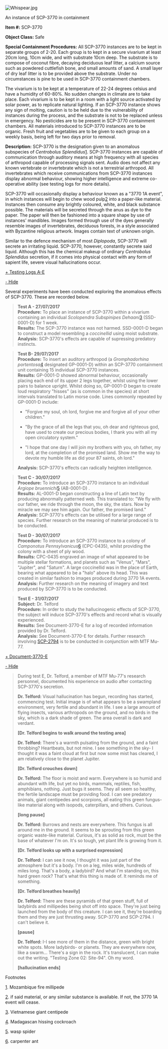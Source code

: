 ![Whispear.jpg](http://scp-wiki.wdfiles.com/local--files/scp-3770/Whispear.jpg)

An instance of SCP-3770 in containment

**Item #:** SCP-3770

**Object Class:** Safe

**Special Containment Procedures:** All SCP-3770 instances are to be kept in separate groups of 2-20. Each group is to kept in a secure vivarium at least 20cm long, 10cm wide, and with substrate 10cm deep. The substrate is to compose of coconut fibre, decaying deciduous leaf litter, a calcium source such as powdered cuttlefish bone, and small amounts of sand. A small layer of dry leaf litter is to be provided above the substrate. Under no circumstances is pine to be used in SCP-3770 containment chambers.

The vivarium is to be kept at a temperature of 22-24 degrees celsius and have a humidity of 60-80%. No sudden changes in climate are to take place. Each vivarium is to be kept in a room with a light source activated by solar power, as to replicate natural lighting. If an SCP-3770 instance shows any sign of molting, caution is to be held due to the vulnerability of instances during the process, and the substrate is not to be replaced unless in emergency. No pesticides are to be present in SCP-3770 containment chambers. All materials introduced to SCP-3770 instances are to be organic. Fresh fruit and vegetables are to be given to each group on a weekly basis, being left for two days prior to removal.

**Description:** SCP-3770 is the designation given to an anomalous subspecies of _Centrobolus Splendidus_[1](javascript:;). SCP-3770 instances are capable of communication through auditory means at high frequency with all species of arthropod capable of processing signals sent. Audio does not affect any known vertebrate or invertebrate which is not a terrestrial arthropod. All invertebrates which receive communications from SCP-3770 instances display abnormal behaviour, showing higher intelligence and extreme co-operative ability (see testing logs for more details).

SCP-3770 will occasionally display a behaviour known as a "3770 1A event", in which instances will begin to chew wood pulp[2](javascript:;) into a paper-like material. Instances then consume any brightly coloured, white, and black substance possible. The materials will be secreted through the anus as dye to the paper. The paper will then be fashioned into a square shape by use of instances' mandibles. Images formed through use of the dyes generally resemble images of invertebrates, deciduous forests, in a style associated with Byzantine religious artwork. Images contain text of unknown origin.

Similar to the defence mechanism of most _Diplopoda_, SCP-3770 will secrete an irritating liquid. SCP-3770, however, constantly secrete said liquid. Although this has the chemical makeup of ordinary _Centrobolus Splendidus_ secretion, if it comes into physical contact with any form of sapient life, severe visual hallucinations occur.

[+ Testing Logs A-E](javascript:;)

[\- Hide](javascript:;)

Several experiments have been conducted exploring the anomalous effects of SCP-3770. These are recorded below.

> **Test A - 27/07/2017**  
> **Procedure:** To place an instance of SCP-3770 within a vivarium containing an individual _Scolopendra Subspinipes Dehaani_[3](javascript:;) (SSD-0001-D) for 1 week.  
> **Results:** The SCP-3770 instance was not harmed. SSD-0001-D began to construct a model resembling a _coccinellid_ using moist substrate.  
> **Analysis:** SCP-3770's effects are capable of supressing predatory instincts.

> **Test B- 29/07/2017**  
> **Procedure:** To insert an auditory arthropod (a _Gromphadorhina portentosa_[4](javascript:;) designated GP-0001-D) within an SCP-3770 containment unit containing 15 individual SCP-3770 instances.  
> **Results:** GP-0001-D showed abnormal behaviour, occasionally placing each end of its upper 2 legs together, whilst using the lower pairs to balance upright. Whilst doing so, GP-0001-D began to create loud respiratory "hisses" (as is common in the species) at short intervals translated to Latin morse code. Lines commonly repeated by GP-0001-D include:
> 
> *   "Forgive my soul, oh lord, forgive me and forgive all of your other children."
> 
> *   "By the grace of all the legs that you, oh dear and righteous god, have used to create our precious bodies, I thank you with all my open circulatory system."
> 
> *   "I hope that one day I will join my brothers with you, oh father, my lord, at the completion of the promised land. Show me the way to devote my humble life as did your 87 saints, oh lord."
> 
> **Analysis:** SCP-3770's effects can radically heighten intelligence.

> **Test C - 30/07/2017**  
> **Procedure:** To introduce an SCP-3770 instance to an individual _Argiope bruennichi_[5](javascript:;) (AB-0001-D) .  
> **Results:** AL-0001-D began constructing a line of Latin text by producing abnormally patterned web. This translated to: "We fly with our father, we ride through the moon, the sky, the stars. Now by miracle we may see him again. Our father, the promised land."  
> **Analysis:** SCP-3770's effects can be utilised for a large range of species. Further research on the meaning of material produced is to be conducted.

> **Test D - 30/07/2017**  
> **Procedure:** To introduce an SCP-3770 instance to a colony of _Camponotus Pennsylvanicus_[6](javascript:;) (CPC-0435), whilst providing the colony with a sheet of ply wood.  
> **Results:** CPC-0435 engraved an image of what appeared to be multiple stellar formations, and planets such as "Venus", "Mars", "Jupiter", and "Saturn". A large coccinellid was in the place of Earth, bearing what appeared to be a "halo" above its head. This was created in similar fashion to images produced during 3770 1A events.  
> **Analysis:** Further research on the meaning of imagery and text produced by SCP-3770 is to be conducted.

> **Test E - 31/07/2017**  
> **Subject:** Dr. Telford  
> **Procedure:** In order to study the hallucinogenic effects of SCP-3770, the subject will induce SCP-3770's effects and record what is visually experienced.  
> **Results:** See Document-3770-E for a log of recorded information provided by Dr. Telford.  
> **Analysis:** See Document-3770-E for details. Further research involving [SCP-2794](http://www.scp-wiki.net/scp-2794) is to be conducted in conjunction with MTF Mu-77.

[+ Document-3770-E](javascript:;)

[\- Hide](javascript:;)

> During test E, Dr. Telford, a member of MTF Mu-77's research personnel, documented his experience on audio after contacting SCP-3770's secretion.  
> 
> **Dr. Telford:** Visual hallucination has begun, recording has started, commencing test. Initial image is of what appears to be a swampland environment, very fertile and abundant in life. I see a large amount of flying insects, various arthropods on the ground, and no birds in the sky, which is a dark shade of green. The area overall is dark and verdant.
> 
> **\[Dr. Telford begins to walk around the testing area\]**
> 
> **Dr. Telford:** There's a warmth pulsating from the ground, and a faint throbbing? Heartbeats, but not mine. I see something in the sky- I thought it was a faint cloud at first but now some mist has cleared, I am relatively close to the planet Jupiter.
> 
> **\[Dr. Telford crouches down\]**
> 
> **Dr. Telford:** The floor is moist and warm. Everywhere is so humid and abundant with life, but yet no birds, mammals, reptiles, fish, amphibians, nothing. Just bugs it seems. They all seem so healthy, the fertile landscape must be providing food. I can see predatory animals, giant centipedes and scorpions, all eating this green fungus-like material along with isopods, caterpillars, and others. Curious.
> 
> **\[long pause\]**
> 
> **Dr. Telford:** Burrows and nests are everywhere. This fungus is all around me in the ground. It seems to be sprouting from this green organic waste-like material. Curious, it's as solid as rock, must be the base of whatever I'm on. It's so tough, yet plant life is growing from it.
> 
> **\[Dr. Telford looks up with a surprised expression\]**
> 
> **Dr. Telford:** I can see it now, I thought it was just part of the atmosphere but it's a body. I'm on a leg, miles wide, hundreds of miles long. That's a body, a ladybird? And what I'm standing on, this hard green rock? That's what this thing is made of. It reminds me of something.
> 
> **\[Dr. Telford breathes heavily\]**
> 
> **Dr. Telford:** There are these pyramids of that green stuff, full of ladybirds and millipedes being shot off into space. They're just being launched from the body of this creature. I can see it, they're boarding them and they are just thrusting away. SCP-3770 and SCP-2794. I can't believe it.
> 
> **\[pause\]**
> 
> **Dr. Telford:** I-I see more of them in the distance, green with bright white spots. More ladybirds- or planets. They are everywhere now, like a swarm… There's a sign in the rock. It's translucent, I can make out the writing. "Testing Zone 02: Site-94". Oh my word.
> 
> **\[hallucination ends\]**

Footnotes

[1](javascript:;). Mozambique fire millipede

[2](javascript:;). if said material, or any similar substance is available. If not, the 3770 1A event will cease.

[3](javascript:;). Vietnamese giant centipede

[4](javascript:;). Madagascan hissing cockroach

[5](javascript:;). wasp spider

[6](javascript:;). carpenter ant